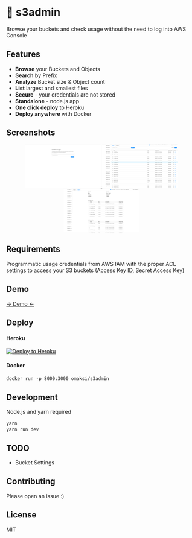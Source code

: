 # 🤖 s3admin

Browse your buckets and check usage without the need to log into AWS Console

## Features

- **Browse** your Buckets and Objects
  <!-- - Set a custom **Delimiter** -->
- **Search** by Prefix
- **Analyze** Bucket size & Object count
- **List** largest and smallest files
- **Secure** - your credentials are not stored
- **Standalone** - node.js app
- **One click deploy** to Heroku
- **Deploy anywhere** with Docker

## Screenshots

<p align="center">
<a href="https://raw.githubusercontent.com/omaksi/s3admin/master/screenshot2.png" target="_blank">
  <img src="./screenshot2.png" alt="Size Limit example"
       width="200" >
       </a>
<a href="https://raw.githubusercontent.com/omaksi/s3admin/master/screenshot.png" target="_blank">
  <img src="./screenshot.png" alt="Size Limit example"
       width="200" >
       </a>
<a href="https://raw.githubusercontent.com/omaksi/s3admin/master/screenshot3.png" target="_blank">
  <img src="./screenshot3.png" alt="Size Limit example"
       width="200" >
       </a>
</p>

## Requirements

Programmatic usage credentials from AWS IAM with the proper ACL settings to access your S3 buckets (Access Key ID, Secret Access Key)

## Demo

<a href="https://s3admin-demo.herokuapp.com/" target="_blank">-> Demo <-</a>

## Deploy

#### Heroku

<a href="https://www.heroku.com/deploy/?template=https://github.com/omaksi/s3admin"><img src="https://www.herokucdn.com/deploy/button.svg" alt="Deploy to Heroku"></a>

#### Docker

    docker run -p 8000:3000 omaksi/s3admin

## Development

Node.js and yarn required

    yarn
    yarn run dev

## TODO

- Bucket Settings

## Contributing

Please open an issue :)

## License

MIT
